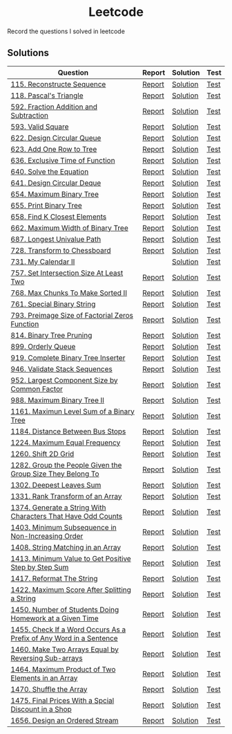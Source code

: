 <h1 align="center">
    Leetcode
</h1>
Record the questions I solved in leetcode

## Solutions

Question | Report | Solution | Test
---|---|---|---
[115. Reconstructe Sequence](https://github.com/summer666max/Leetcode/blob/main/information/115.md) | [Report](https://github.com/summer666max/Leetcode/blob/main/report/115.md) | [Solution](https://github.com/summer666max/Leetcode/blob/main/code/includes/115.hpp) | [Test](https://github.com/summer666max/Leetcode/blob/main/code/115-test.cpp)
[118. Pascal's Triangle](https://github.com/summer666max/Leetcode/blob/main/information/118.md) | [Report](https://github.com/summer666max/Leetcode/blob/main/report/118.md) | [Solution](https://github.com/summer666max/Leetcode/blob/main/code/includes/118.hpp) | [Test](https://github.com/summer666max/Leetcode/blob/main/code/118-test.cpp)
[592. Fraction Addition and Subtraction](https://github.com/summer666max/Leetcode/blob/main/information/592.md) | [Report](https://github.com/summer666max/Leetcode/blob/main/report/592.md) | [Solution](https://github.com/summer666max/Leetcode/blob/main/code/includes/592.hpp) | [Test](https://github.com/summer666max/Leetcode/blob/main/code/592-test.cpp)
[593. Valid Square](https://github.com/summer666max/Leetcode/blob/main/information/593.md) | [Report](https://github.com/summer666max/Leetcode/blob/main/report/593.md) | [Solution](https://github.com/summer666max/Leetcode/blob/main/code/includes/593.hpp) | [Test](https://github.com/summer666max/Leetcode/blob/main/code/593-test.cpp)
[622. Design Circular Queue](https://github.com/summer666max/Leetcode/blob/main/information/622.md) | [Report](https://github.com/summer666max/Leetcode/blob/main/report/622.md) | [Solution](https://github.com/summer666max/Leetcode/blob/main/code/includes/622.hpp) | [Test](https://github.com/summer666max/Leetcode/blob/main/code/622-test.cpp)
[623. Add One Row to Tree](https://github.com/summer666max/Leetcode/blob/main/information/623.md) | [Report](https://github.com/summer666max/Leetcode/blob/main/report/623.md) | [Solution](https://github.com/summer666max/Leetcode/blob/main/code/includes/623.hpp) | [Test](https://github.com/summer666max/Leetcode/blob/main/code/623-test.cpp)
[636. Exclusive Time of Function](https://github.com/summer666max/Leetcode/blob/main/information/636.md) | [Report](https://github.com/summer666max/Leetcode/blob/main/report/636.md) | [Solution](https://github.com/summer666max/Leetcode/blob/main/code/includes/636.hpp) | [Test](https://github.com/summer666max/Leetcode/blob/main/code/636-test.cpp)
[640. Solve the Equation](https://github.com/summer666max/Leetcode/blob/main/information/640.md) | [Report](https://github.com/summer666max/Leetcode/blob/main/report/640.md) | [Solution](https://github.com/summer666max/Leetcode/blob/main/code/includes/640.hpp) | [Test](https://github.com/summer666max/Leetcode/blob/main/code/640-test.cpp)
[641. Design Circular Deque](https://github.com/summer666max/Leetcode/blob/main/information/641.md) | [Report](https://github.com/summer666max/Leetcode/blob/main/report/641.md) | [Solution](https://github.com/summer666max/Leetcode/blob/main/code/includes/641.hpp) | [Test](https://github.com/summer666max/Leetcode/blob/main/code/641-test.cpp)
[654. Maximum Binary Tree](https://github.com/summer666max/Leetcode/blob/main/information/654.md) | [Report](https://github.com/summer666max/Leetcode/blob/main/report/654.md) | [Solution](https://github.com/summer666max/Leetcode/blob/main/code/includes/654.hpp) | [Test](https://github.com/summer666max/Leetcode/blob/main/code/654-test.cpp)
[655. Print Binary Tree](https://github.com/summer666max/Leetcode/blob/main/information/655.md) | [Report](https://github.com/summer666max/Leetcode/blob/main/report/655.md) | [Solution](https://github.com/summer666max/Leetcode/blob/main/code/includes/655.hpp) | [Test](https://github.com/summer666max/Leetcode/blob/main/code/655-test.cpp)
[658. Find K Closest Elements](https://github.com/summer666max/Leetcode/blob/main/information/658.md) | [Report](https://github.com/summer666max/Leetcode/blob/main/report/658.md) | [Solution](https://github.com/summer666max/Leetcode/blob/main/code/includes/658.hpp) | [Test](https://github.com/summer666max/Leetcode/blob/main/code/658-test.cpp)
[662. Maximum Width of Binary Tree](https://github.com/summer666max/Leetcode/blob/main/information/662.md) | [Report](https://github.com/summer666max/Leetcode/blob/main/report/662.md) | [Solution](https://github.com/summer666max/Leetcode/blob/main/code/includes/662.hpp) | [Test](https://github.com/summer666max/Leetcode/blob/main/code/662-test.cpp)
[687. Longest Univalue Path](https://github.com/summer666max/Leetcode/blob/main/information/687.md) | [Report](https://github.com/summer666max/Leetcode/blob/main/report/687.md) | [Solution](https://github.com/summer666max/Leetcode/blob/main/code/includes/687.hpp) | [Test](https://github.com/summer666max/Leetcode/blob/main/code/687-test.cpp)
[728. Transform to Chessboard](https://github.com/summer666max/Leetcode/blob/main/information/728.md) | [Report](https://github.com/summer666max/Leetcode/blob/main/report/728.md) | [Solution](https://github.com/summer666max/Leetcode/blob/main/code/includes/728.hpp) | [Test](https://github.com/summer666max/Leetcode/blob/main/code/728-test.cpp)
[731. My Calendar II](https://github.com/summer666max/Leetcode/blob/main/information/731.md) |  | [Solution](https://github.com/summer666max/Leetcode/blob/main/code/includes/731.hpp) | [Test](https://github.com/summer666max/Leetcode/blob/main/code/731-test.cpp)
[757. Set Intersection Size At Least Two](https://github.com/summer666max/Leetcode/blob/main/information/757.md) | [Report](https://github.com/summer666max/Leetcode/blob/main/report/757.md) | [Solution](https://github.com/summer666max/Leetcode/blob/main/code/includes/757.hpp) | [Test](https://github.com/summer666max/Leetcode/blob/main/code/757-test.cpp)
[768. Max Chunks To Make Sorted II](https://github.com/summer666max/Leetcode/blob/main/information/768.md) | [Report](https://github.com/summer666max/Leetcode/blob/main/report/768.md) | [Solution](https://github.com/summer666max/Leetcode/blob/main/code/includes/768.hpp) | [Test](https://github.com/summer666max/Leetcode/blob/main/code/768-test.cpp)
[761. Special Binary String](https://github.com/summer666max/Leetcode/blob/main/information/761.md) | [Report](https://github.com/summer666max/Leetcode/blob/main/report/761.md) | [Solution](https://github.com/summer666max/Leetcode/blob/main/code/includes/761.hpp) | [Test](https://github.com/summer666max/Leetcode/blob/main/code/761-test.cpp)
[793. Preimage Size of Factorial Zeros Function](https://github.com/summer666max/Leetcode/blob/main/information/793.md) | [Report](https://github.com/summer666max/Leetcode/blob/main/report/793.md) | [Solution](https://github.com/summer666max/Leetcode/blob/main/code/includes/793.hpp) | [Test](https://github.com/summer666max/Leetcode/blob/main/code/793-test.cpp)
[814. Binary Tree Pruning](https://github.com/summer666max/Leetcode/blob/main/information/814.md) | [Report](https://github.com/summer666max/Leetcode/blob/main/report/814.md) | [Solution](https://github.com/summer666max/Leetcode/blob/main/code/includes/814.hpp) | [Test](https://github.com/summer666max/Leetcode/blob/main/code/814-test.cpp)
[899. Orderly Queue](https://github.com/summer666max/Leetcode/blob/main/information/899.md) | [Report](https://github.com/summer666max/Leetcode/blob/main/report/899.md) | [Solution](https://github.com/summer666max/Leetcode/blob/main/code/includes/899.hpp) | [Test](https://github.com/summer666max/Leetcode/blob/main/code/899-test.cpp)
[919. Complete Binary Tree Inserter](https://github.com/summer666max/Leetcode/blob/main/information/919.md) | [Report](https://github.com/summer666max/Leetcode/blob/main/report/919.md) | [Solution](https://github.com/summer666max/Leetcode/blob/main/code/includes/919.hpp) | [Test](https://github.com/summer666max/Leetcode/blob/main/code/919-test.cpp)
[946. Validate Stack Sequences](https://github.com/summer666max/Leetcode/blob/main/information/946.md) | [Report](https://github.com/summer666max/Leetcode/blob/main/report/946.md) | [Solution](https://github.com/summer666max/Leetcode/blob/main/code/includes/946.hpp) | [Test](https://github.com/summer666max/Leetcode/blob/main/code/946-test.cpp)
[952. Largest Component Size by Common Factor](https://github.com/summer666max/Leetcode/blob/main/information/952.md) | [Report](https://github.com/summer666max/Leetcode/blob/main/report/952.md) | [Solution](https://github.com/summer666max/Leetcode/blob/main/code/includes/952.hpp) | [Test](https://github.com/summer666max/Leetcode/blob/main/code/952-test.cpp)
[988. Maximum Binary Tree II](https://github.com/summer666max/Leetcode/blob/main/information/988.md) | [Report](https://github.com/summer666max/Leetcode/blob/main/report/988.md) | [Solution](https://github.com/summer666max/Leetcode/blob/main/code/includes/988.hpp) | [Test](https://github.com/summer666max/Leetcode/blob/main/code/988-test.cpp)
[1161. Maximun Level Sum of a Binary Tree](https://github.com/summer666max/Leetcode/blob/main/information/1161.md) | [Report](https://github.com/summer666max/Leetcode/blob/main/report/1161.md) | [Solution](https://github.com/summer666max/Leetcode/blob/main/code/includes/1161.hpp) | [Test](https://github.com/summer666max/Leetcode/blob/main/code/1161-test.cpp)
[1184. Distance Between Bus Stops](https://github.com/summer666max/Leetcode/blob/main/information/1184.md) | [Report](https://github.com/summer666max/Leetcode/blob/main/report/1184.md) | [Solution](https://github.com/summer666max/Leetcode/blob/main/code/includes/1184.hpp) | [Test](https://github.com/summer666max/Leetcode/blob/main/code/1184-test.cpp)
[1224. Maximum Equal Frequency](https://github.com/summer666max/Leetcode/blob/main/information/1224.md) | [Report](https://github.com/summer666max/Leetcode/blob/main/report/1224.md) | [Solution](https://github.com/summer666max/Leetcode/blob/main/code/includes/1224.hpp) | [Test](https://github.com/summer666max/Leetcode/blob/main/code/1224-test.cpp)
[1260. Shift 2D Grid](https://github.com/summer666max/Leetcode/blob/main/information/1260.md) | [Report](https://github.com/summer666max/Leetcode/blob/main/report/1260.md) | [Solution](https://github.com/summer666max/Leetcode/blob/main/code/includes/1260.hpp) | [Test](https://github.com/summer666max/Leetcode/blob/main/code/1260-test.cpp)
[1282. Group the People Given the Group Size They Belong To](https://github.com/summer666max/Leetcode/blob/main/information/1282.md) | [Report](https://github.com/summer666max/Leetcode/blob/main/report/1282.md) | [Solution](https://github.com/summer666max/Leetcode/blob/main/code/includes/1282.hpp) | [Test](https://github.com/summer666max/Leetcode/blob/main/code/1282-test.cpp)
[1302. Deepest Leaves Sum](https://github.com/summer666max/Leetcode/blob/main/information/1302.md) | [Report](https://github.com/summer666max/Leetcode/blob/main/report/1302.md) | [Solution](https://github.com/summer666max/Leetcode/blob/main/code/includes/1302.hpp) | [Test](https://github.com/summer666max/Leetcode/blob/main/code/1302-test.cpp)
[1331. Rank Transform of an Array](https://github.com/summer666max/Leetcode/blob/main/information/1331.md) | [Report](https://github.com/summer666max/Leetcode/blob/main/report/1331.md) | [Solution](https://github.com/summer666max/Leetcode/blob/main/code/includes/1331.hpp) | [Test](https://github.com/summer666max/Leetcode/blob/main/code/1331-test.cpp)
[1374. Generate a String With Characters That Have Odd Counts](https://github.com/summer666max/Leetcode/blob/main/information/1374.md) | [Report](https://github.com/summer666max/Leetcode/blob/main/report/1374.md) | [Solution](https://github.com/summer666max/Leetcode/blob/main/code/includes/1374.hpp) | [Test](https://github.com/summer666max/Leetcode/blob/main/code/1374-test.cpp)
[1403. Minimum Subsequence in Non-Increasing Order](https://github.com/summer666max/Leetcode/blob/main/information/1403.md) | [Report](https://github.com/summer666max/Leetcode/blob/main/report/1403.md) | [Solution](https://github.com/summer666max/Leetcode/blob/main/code/includes/1403.hpp) | [Test](https://github.com/summer666max/Leetcode/blob/main/code/1403-test.cpp)
[1408. String Matching in an Array](https://github.com/summer666max/Leetcode/blob/main/information/1408.md) | [Report](https://github.com/summer666max/Leetcode/blob/main/report/1408.md) | [Solution](https://github.com/summer666max/Leetcode/blob/main/code/includes/1408.hpp) | [Test](https://github.com/summer666max/Leetcode/blob/main/code/1408-test.cpp)
[1413. Minimum Value to Get Positive Step by Step Sum](https://github.com/summer666max/Leetcode/blob/main/information/1413.md) | [Report](https://github.com/summer666max/Leetcode/blob/main/report/1413.md) | [Solution](https://github.com/summer666max/Leetcode/blob/main/code/includes/1413.hpp) | [Test](https://github.com/summer666max/Leetcode/blob/main/code/1413-test.cpp)
[1417. Reformat The String](https://github.com/summer666max/Leetcode/blob/main/information/1417.md) | [Report](https://github.com/summer666max/Leetcode/blob/main/report/1417.md) | [Solution](https://github.com/summer666max/Leetcode/blob/main/code/includes/1417.hpp) | [Test](https://github.com/summer666max/Leetcode/blob/main/code/1417-test.cpp)
[1422. Maximum Score After Splitting a String](https://github.com/summer666max/Leetcode/blob/main/information/1422.md) | [Report](https://github.com/summer666max/Leetcode/blob/main/report/1422.md) | [Solution](https://github.com/summer666max/Leetcode/blob/main/code/includes/1422.hpp) | [Test](https://github.com/summer666max/Leetcode/blob/main/code/1422-test.cpp)
[1450. Number of Students Doing Homework at a Given Time](https://github.com/summer666max/Leetcode/blob/main/information/1450.md) | [Report](https://github.com/summer666max/Leetcode/blob/main/report/1450.md) | [Solution](https://github.com/summer666max/Leetcode/blob/main/code/includes/1450.hpp) | [Test](https://github.com/summer666max/Leetcode/blob/main/code/1450-test.cpp)
[1455. Check If a Word Occurs As a Prefix of Any Word in a Sentence](https://github.com/summer666max/Leetcode/blob/main/information/1455.md) | [Report](https://github.com/summer666max/Leetcode/blob/main/report/1455.md) | [Solution](https://github.com/summer666max/Leetcode/blob/main/code/includes/1455.hpp) | [Test](https://github.com/summer666max/Leetcode/blob/main/code/1455-test.cpp)
[1460. Make Two Arrays Equal by Reversing Sub-arrays](https://github.com/summer666max/Leetcode/blob/main/information/1460.md) | [Report](https://github.com/summer666max/Leetcode/blob/main/report/1460.md) | [Solution](https://github.com/summer666max/Leetcode/blob/main/code/includes/1460.hpp) | [Test](https://github.com/summer666max/Leetcode/blob/main/code/1460-test.cpp)
[1464. Maximum Product of Two Elements in an Array](https://github.com/summer666max/Leetcode/blob/main/information/1464.md) | [Report](https://github.com/summer666max/Leetcode/blob/main/report/1464.md) | [Solution](https://github.com/summer666max/Leetcode/blob/main/code/includes/1464.hpp) | [Test](https://github.com/summer666max/Leetcode/blob/main/code/1464-test.cpp)
[1470. Shuffle the Array](https://github.com/summer666max/Leetcode/blob/main/information/1470.md) | [Report](https://github.com/summer666max/Leetcode/blob/main/report/1470.md) | [Solution](https://github.com/summer666max/Leetcode/blob/main/code/includes/1470.hpp) | [Test](https://github.com/summer666max/Leetcode/blob/main/code/1470-test.cpp)
[1475. Final Prices With a Spcial Discount in a Shop](https://github.com/summer666max/Leetcode/blob/main/information/1475.md) | [Report](https://github.com/summer666max/Leetcode/blob/main/report/1475.md) | [Solution](https://github.com/summer666max/Leetcode/blob/main/code/includes/1475.hpp) | [Test](https://github.com/summer666max/Leetcode/blob/main/code/1475-test.cpp)
[1656. Design an Ordered Stream](https://github.com/summer666max/Leetcode/blob/main/information/1656.md) | [Report](https://github.com/summer666max/Leetcode/blob/main/report/1656.md) | [Solution](https://github.com/summer666max/Leetcode/blob/main/code/includes/1656.hpp) | [Test](https://github.com/summer666max/Leetcode/blob/main/code/1656-test.cpp)
